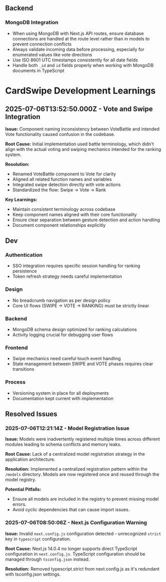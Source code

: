 ## Backend

### MongoDB Integration
- When using MongoDB with Next.js API routes, ensure database connections are handled at the route level rather than in models to prevent connection conflicts
- Always validate incoming data before processing, especially for enumerated values like vote directions
- Use ISO 8601 UTC timestamps consistently for all date fields
- Handle both `_id` and `id` fields properly when working with MongoDB documents in TypeScript

# CardSwipe Development Learnings

## 2025-07-06T13:52:50.000Z - Vote and Swipe Integration

**Issue:** Component naming inconsistency between VoteBattle and intended Vote functionality caused confusion in the codebase.

**Root Cause:** Initial implementation used battle terminology, which didn't align with the actual voting and swiping mechanics intended for the ranking system.

**Resolution:**
- Renamed VoteBattle component to Vote for clarity
- Aligned all related function names and variables
- Integrated swipe detection directly with vote actions
- Standardized the flow: Swipe → Vote → Rank

**Key Learnings:**
- Maintain consistent terminology across codebase
- Keep component names aligned with their core functionality
- Ensure clear separation between gesture detection and action handling
- Document component relationships explicitly

## Dev

### Authentication
- SSO integration requires specific session handling for ranking persistence
- Token refresh strategy needs careful implementation

### Design
- No breadcrumb navigation as per design policy
- Core UI flows (SWIPE → VOTE → RANKING) must be strictly linear

### Backend
- MongoDB schema design optimized for ranking calculations
- Activity logging crucial for debugging user flows

### Frontend
- Swipe mechanics need careful touch event handling
- State management between SWIPE and VOTE phases requires clear transitions

### Process
- Versioning system in place for all deployments
- Documentation kept current with implementation

## Resolved Issues

### 2025-07-06T12:21:14Z - Model Registration Issue

**Issue:** Models were inadvertently registered multiple times across different modules leading to schema conflicts and memory leaks.

**Root Cause:** Lack of a centralized model registration strategy in the application architecture.

**Resolution:** Implemented a centralized registration pattern within the `/models` directory. Models are now registered once and reused through the model registry.

**Potential Pitfalls:**
- Ensure all models are included in the registry to prevent missing model errors.
- Avoid cyclic dependencies that can cause import issues.

### 2025-07-06T08:50:06Z - Next.js Configuration Warning

**Issue:** Invalid `next.config.js` configuration detected - unrecognized `strict` key in `typescript` configuration.

**Root Cause:** Next.js 14.0.4 no longer supports direct TypeScript configuration in `next.config.js`. TypeScript configuration should be managed through `tsconfig.json` instead.

**Resolution:** Removed typescript.strict from next.config.js as it's redundant with tsconfig.json settings.
